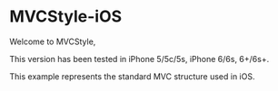 # MVCStyle-iOS

Welcome to MVCStyle,

This version has been tested in iPhone 5/5c/5s, iPhone 6/6s, 6+/6s+.

This example represents the standard MVC structure used in iOS.
